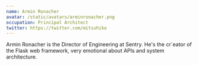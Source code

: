 ```yaml
---
name: Armin Ronacher
avatar: /static/avatars/arminronacher.png
occupation: Principal Architect
twitter: https://twitter.com/mitsuhiko
---
```


Armin Ronacher is the Director of Engineering at Sentry. He's the cr`eator of the Flask web framework, very emotional about APIs and system architecture.
